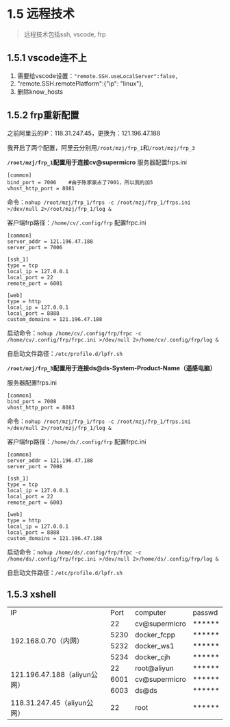 # 1.5 远程技术

> 远程技术包括ssh, vscode, frp

## 1.5.1 vscode连不上
1. 需要给vscode设置：`"remote.SSH.useLocalServer":false,`
2. "remote.SSH.remotePlatform":{"ip": "linux"},
3. 删除know_hosts

## 1.5.2 frp重新配置
之前阿里云的IP：118.31.247.45，更换为：121.196.47.188

我开启了两个配置，阿里云分别用`/root/mzj/frp_1`和`/root/mzj/frp_3`

**`/root/mzj/frp_1`配置用于连接cv@supermicro**
服务器配置frps.ini

```shell
[common]
bind_port = 7006    #由于陈家豪占了7001，所以我的加5
vhost_http_port = 8081
```
命令：`nohup /root/mzj/frp_1/frps -c /root/mzj/frp_1/frps.ini >/dev/null 2>/root/mzj/frp_1/log &`

客户端frp路径：`/home/cv/.config/frp`
配置frpc.ini

```shell
[common]
server_addr = 121.196.47.188
server_port = 7006

[ssh_1]
type = tcp
local_ip = 127.0.0.1
local_port = 22
remote_port = 6001

[web]
type = http
local_ip = 127.0.0.1
local_port = 8888
custom_domains = 121.196.47.188
```
启动命令：`nohup /home/cv/.config/frp/frpc -c /home/cv/.config/frp/frpc.ini >/dev/null 2>/home/cv/.config/frp/log &`

自启动文件路径：`/etc/profile.d/lpfr.sh`





**`/root/mzj/frp_3`配置用于连接ds@ds-System-Product-Name（遥感电脑）**

服务器配置frps.ini

```shell
[common]
bind_port = 7008
vhost_http_port = 8083
```
命令：`nohup /root/mzj/frp_1/frps -c /root/mzj/frp_1/frps.ini >/dev/null 2>/root/mzj/frp_1/log &`

客户端frp路径：`/home/ds/.config/frp`
配置frpc.ini

```shell
[common]
server_addr = 121.196.47.188
server_port = 7008

[ssh_1]
type = tcp
local_ip = 127.0.0.1
local_port = 22
remote_port = 6003

[web]
type = http
local_ip = 127.0.0.1
local_port = 8888
custom_domains = 121.196.47.188
```
启动命令：`nohup /home/ds/.config/frp/frpc -c /home/ds/.config/frp/frpc.ini >/dev/null 2>/home/ds/.config/frp/log &`

自启动文件路径：`/etc/profile.d/lpfr.sh`

## 1.5.3 xshell
<table>
    <tr>
        <td>IP</td>
        <td>Port</td>
        <td>computer</td>
        <td>passwd</td>
    </tr>
    <tr>
        <td rowspan="4">192.168.0.70（内网）</td>
        <td>22</td>
        <td>cv@supermicro</td>
        <td>******</td>
    </tr>
    <tr>
        <td>5230</td>
        <td>docker_fcpp</td>
        <td>******</td>
    </tr>
        <tr>
        <td>5232</td>
        <td>docker_ws1</td>
        <td>******</td>
    </tr>
        <tr>
        <td>5234</td>
        <td>docker_cjh</td>
        <td>******</td>
    </tr>
     <tr>
        <td rowspan="3">121.196.47.188（aliyun公网）</td>
        <td>22</td>
        <td>root@aliyun</td>
        <td>******</td>
    </tr>
    <tr>
        <td>6001</td>
        <td>cv@supermicro</td>
        <td>******</td>
    </tr>
        <tr>
        <td>6003</td>
        <td>ds@ds</td>
        <td>******</td>
    </tr>
     <tr>
        <td>118.31.247.45（aliyun公网）</td>
        <td>22</td>
        <td>root</td>
        <td>******</td>
    </tr>
</table>
